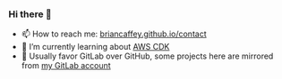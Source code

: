 ### Hi there 👋

<!--
**briancaffey/briancaffey** is a ✨ _special_ ✨ repository because its `README.md` (this file) appears on your GitHub profile.

Here are some ideas to get you started:

- 🔭 I’m currently working on ...
- 🌱 I’m currently learning ...
- 👯 I’m looking to collaborate on ...
- 🤔 I’m looking for help with ...
- 📫 How to reach me: ...
- 😄 Pronouns: ...
- ⚡ Fun fact: ...
-->

- 📫 How to reach me: [briancaffey.github.io/contact](https://briancaffey.github.io/contact)
- 🌱 I’m currently learning about [AWS CDK](https://aws.amazon.com/cdk/)
- 🦊 Usually favor GitLab over GitHub, some projects here are mirrored from [my GitLab account](https://gitlab.com/briancaffey)
